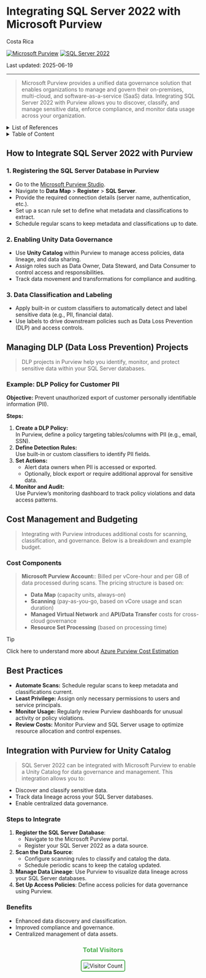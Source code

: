 # Integrating SQL Server 2022 with Microsoft Purview

Costa Rica

[![Microsoft Purview](https://img.shields.io/badge/Microsoft-Purview-blue)](https://learn.microsoft.com/en-us/azure/purview/)
[![SQL Server 2022](https://img.shields.io/badge/SQL%20Server%202022-blue)](https://learn.microsoft.com/en-us/sql/sql-server/?view=sql-server-ver15)

Last updated: 2025-06-19

---

> Microsoft Purview provides a unified data governance solution that enables organizations to manage and govern their on-premises, multi-cloud, and software-as-a-service (SaaS) data. Integrating SQL Server 2022 with Purview allows you to discover, classify, and manage sensitive data, enforce compliance, and monitor data usage across your organization.

<details>
<summary>List of References</summary>

- [Microsoft Purview Documentation](https://learn.microsoft.com/en-us/azure/purview/)
- [SQL Server 2022 Documentation](https://learn.microsoft.com/en-us/sql/sql-server/?view=sql-server-ver15)
- [Purview Data Loss Prevention](https://learn.microsoft.com/en-us/azure/purview/concept-data-loss-prevention)
- [Azure Pricing Calculator](https://azure.microsoft.com/en-us/pricing/calculator/)

</details>


<details>
<summary>Table of Content </summary>

- [How to Integrate SQL Server 2022 with Purview](#how-to-integrate-sql-server-2022-with-purview)
    - [Registering the SQL Server Database in Purview](#registering-the-sql-server-database-in-purview)
    - [Enabling Unity Data Governance](#enabling-unity-data-governance)
    - [Data Classification and Labeling](#data-classification-and-labeling)
- [Managing DLP Data Loss Prevention Projects](#managing-dlp-data-loss-prevention-projects)
    - [Example: DLP Policy for Customer PII](#example-dlp-policy-for-customer-pii)
- [Cost Management and Budgeting](#cost-management-and-budgeting)
    - [Cost Components](#cost-components)
    - [Example Monthly Budget](#example-monthly-budget)
- [Best Practices](#best-practices)
- [Integration with Purview for Unity Catalog](#integration-with-purview-for-unity-catalog)
    - [Steps to Integrate](#steps-to-integrate)
    - [Benefits](#benefits)

</details>


## How to Integrate SQL Server 2022 with Purview

### 1. Registering the SQL Server Database in Purview

- Go to the [Microsoft Purview Studio](https://web.purview.azure.com/).
- Navigate to **Data Map** > **Register** > **SQL Server**.
- Provide the required connection details (server name, authentication, etc.).
- Set up a scan rule set to define what metadata and classifications to extract.
- Schedule regular scans to keep metadata and classifications up to date.

### 2. Enabling Unity Data Governance

- Use **Unity Catalog** within Purview to manage access policies, data lineage, and data sharing.
- Assign roles such as Data Owner, Data Steward, and Data Consumer to control access and responsibilities.
- Track data movement and transformations for compliance and auditing.

### 3. Data Classification and Labeling

- Apply built-in or custom classifiers to automatically detect and label sensitive data (e.g., PII, financial data).
- Use labels to drive downstream policies such as Data Loss Prevention (DLP) and access controls.

## Managing DLP (Data Loss Prevention) Projects

> DLP projects in Purview help you identify, monitor, and protect sensitive data within your SQL Server databases.

### Example: DLP Policy for Customer PII

**Objective:** Prevent unauthorized export of customer personally identifiable information (PII).

**Steps:**
1. **Create a DLP Policy:**  
   In Purview, define a policy targeting tables/columns with PII (e.g., email, SSN).
2. **Define Detection Rules:**  
   Use built-in or custom classifiers to identify PII fields.
3. **Set Actions:**  
   - Alert data owners when PII is accessed or exported.
   - Optionally, block export or require additional approval for sensitive data.
4. **Monitor and Audit:**  
   Use Purview’s monitoring dashboard to track policy violations and data access patterns.

## Cost Management and Budgeting

> Integrating with Purview introduces additional costs for scanning, classification, and governance. Below is a breakdown and example budget.

### Cost Components

> **Microsoft Purview Account:**: Billed per vCore-hour and per GB of data processed during scans.
> The pricing structure is based on:
> - **Data Map** (capacity units, always-on)
> - **Scanning** (pay-as-you-go, based on vCore usage and scan duration)
> - **Managed Virtual Network** and **API/Data Transfer** costs for cross-cloud governance
> - **Resource Set Processing** (based on processing time)

> [!TIP]
> Click here to understand more about [Azure Purview Cost Estimation](../../Purview/Cost-Estimation.md)

## Best Practices

- **Automate Scans:** Schedule regular scans to keep metadata and classifications current.
- **Least Privilege:** Assign only necessary permissions to users and service principals.
- **Monitor Usage:** Regularly review Purview dashboards for unusual activity or policy violations.
- **Review Costs:** Monitor Purview and SQL Server usage to optimize resource allocation and control expenses.

## Integration with Purview for Unity Catalog

> SQL Server 2022 can be integrated with Microsoft Purview to enable a Unity Catalog for data governance and management. This integration allows you to:

- Discover and classify sensitive data.
- Track data lineage across your SQL Server databases.
- Enable centralized data governance.

### Steps to Integrate

1. **Register the SQL Server Database**:
   - Navigate to the Microsoft Purview portal.
   - Register your SQL Server 2022 as a data source.
2. **Scan the Data Source**:
   - Configure scanning rules to classify and catalog the data.
   - Schedule periodic scans to keep the catalog updated.
3. **Manage Data Lineage**: Use Purview to visualize data lineage across your SQL Server databases.
4. **Set Up Access Policies**: Define access policies for data governance using Purview.

### Benefits

- Enhanced data discovery and classification.
- Improved compliance and governance.
- Centralized management of data assets.

<div align="center">
  <h3 style="color: #4CAF50;">Total Visitors</h3>
  <img src="https://profile-counter.glitch.me/brown9804/count.svg" alt="Visitor Count" style="border: 2px solid #4CAF50; border-radius: 5px; padding: 5px;"/>
</div>
